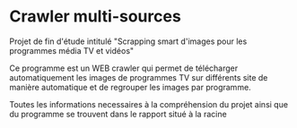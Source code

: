 # Crawler multi-sources
Projet de fin d'étude intitulé "Scrapping smart d'images pour les programmes média TV et vidéos"

Ce programme est un WEB crawler qui permet de télécharger automatiquement les images de programmes TV sur différents site de manière automatique et de regrouper les images par programme.

Toutes les informations necessaires à la compréhension du projet ainsi que du programme se trouvent dans le rapport situé à la racine
